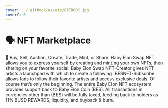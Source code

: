 ```yaml
---
cover: ../.gitbook/assets/GITBOOK.jpg
coverY: 0
---
```


# 🗣 NFT Marketplace

:tada: Buy, Sell, Auction, Create, Trade, Mint, or Share. Baby Elon Swap NFT allows you to express yourself by creating and minting your own NFTs, then sharing on your favorite social. Baby Elon Swap NFT-Creator gives NFT artists a launchpad with which to create a following. BESNFT-Subscribe allows fans to follow their favorite artists and access exclusive deals. Of course that’s only the beginning. The entire Baby Elon NFT ecosystem provides support back to Baby Elon Coin (BES). All transactions in currencies other than (BES) will be fully taxed, feeding back to holders as 11% BUSD REWARDS, liquidity, and buyback & burn.
